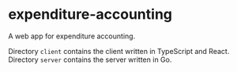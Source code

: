 # expenditure-accounting

A web app for expenditure accounting.

Directory `client` contains the client written in TypeScript and React.
Directory `server` contains the server written in Go.
